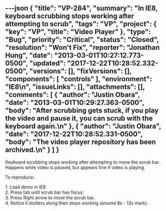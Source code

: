 ---json
{
  "title": "VP-284",
  "summary": "In IE8, keyboard scrubbing stops working after attempting to scrub",
  "tags": "VP",
  "project": {
    "key": "VP",
    "title": "Video Player"
  },
  "type": "Bug",
  "priority": "Critical",
  "status": "Closed",
  "resolution": "Won't Fix",
  "reporter": "Jonathan Hung",
  "date": "2013-03-01T10:27:12.773-0500",
  "updated": "2017-12-22T10:28:52.332-0500",
  "versions": [],
  "fixVersions": [],
  "components": [
    "controls"
  ],
  "environment": "IE8\n",
  "issueLinks": [],
  "attachments": [],
  "comments": [
    {
      "author": "Justin Obara",
      "date": "2013-03-01T10:29:27.363-0500",
      "body": "After scrubbing gets stuck, if you play the video and pause it, you can scrub with the keyboard again.\n"
    },
    {
      "author": "Justin Obara",
      "date": "2017-12-22T10:28:52.331-0500",
      "body": "The video player repository has been archived.\n"
    }
  ]
}
---
Keyboard scrubbing stops working after attempting to move the scrub bar. Happens while video is paused, but appears fine if video is playing.

To reproduce:

1\. Load demo in IE8\
2\. Press tab until scrub bar has focus.\
3\. Press Right arrow to move the scrub bar.\
4\. Notice it stutters along then stops working (around 8s - 13s mark).

        